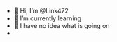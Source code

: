 - 👋 Hi, I’m @Link472
- 🌱 I’m currently learning 
- 💞️ I have no idea what is going on
-

<!---
Link472/Link472 is a ✨ special ✨ repository because its `README.md` (this file) appears on your GitHub profile.
You can click the Preview link to take a look at your changes.
--->
